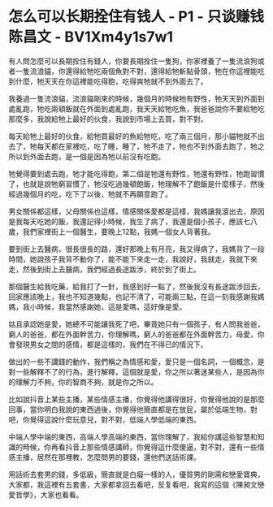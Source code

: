# 怎么可以长期拴住有钱人 - P1 - 只谈赚钱陈昌文 - BV1Xm4y1s7w1

有人問怎麼可以長期拴住有錢人，你要長期拴住一隻狗，你家裡養了一隻流浪狗或者一隻流浪貓，你還得給牠吃兩個魚對不對，還得給牠斬點骨頭，牠在你這裡能吃到什麼，牠天天在你這裡能吃得飽，吃得爽牠就不到外面去了。

我養過一隻流浪貓，流浪貓剛來的時候，幾個月的時候牠有野性，牠天天到外面到處亂跑，牠吃兩頓飯就在外面到處亂跑，我天天給牠吃魚，我爸爸說你不要給牠吃那麼多，我說給牠上最好的伙食，我說到市場上去買，對不對。

每天給牠上最好的伙食，給牠買最好的魚給牠吃，吃了兩三個月，那小貓牠就不出去了，牠每天都在家裡吃，吃了睡，睡了，牠不走了，牠也不到外面去跑了，牠之所以到外面去跑，是一個是因為牠以前沒有吃飽。

牠覺得要到處去跑，牠才能吃得飽，第二個是牠還有野性，牠還有野性，牠跑習慣了，也就是說牠窮習慣了，牠沒吃過幾頓飽飯，牠理解不了飽飯是什麼樣子，然後經過幾個月的吃，吃下了以後，牠就不再願意跑了。

男女關係都這樣，父母關係也這樣，情感關係愛都是這樣，我媽讓我滾出去，原因是我每天吃她的飯，我還記得小時候，我生了病了，我還是個小孩子，應該七八歲，我們家裡街上一個醫生，要晚上12點，我媽一個女人背著我。

要到街上去醫病，很長很長的路，還好那晚上有月亮，我又得病了，我媽背了一段時間，她說孩子我背不動你了，能不能下來走一走，我說好，我就走，我就下來走，然後到街上去醫病，我們經過長途跋涉，終於到了街上。

那個醫生給我吃藥，給我打了一針，我感到好一點了，然後我沒有長途跋涉回去，回家應該晚上，我也不知道幾點，也記不清了，可能兩三點，在這一刻我感謝我媽媽，我小時候，我當然感謝她，這是愛嗎，這好像是愛。

姑且承認她是愛，她總不可能讓我死了吧，畢竟她只有一個孩子，有人問我爸爸，窮人的爸爸，都在外面幹苦力，你理解嗎，窮人的爸爸都在外面幹苦力，母愛，你會發現男女之間的感情，都是這樣的，我們在不得已的情況下。

做出的一些不講錢的動作，我們稱之為情感和愛，愛只是一個名詞，一個概念，是對一些解釋不了的行為，進行解釋，這個就是愛，你之所以著迷某些人，是因為你的理解力不夠，你的智商不夠，就是你之所以。

比如說抖音上某些主播，某些情感主播，你覺得他講得很好，你覺得他說的是那麼回事，當你明白我說的東西過後，你覺得他簡直都是在放屁，屬於低端生物，對吧，你覺得這說什麼玩意兒，對不對，低端人學低端的東西。

中端人學中端的東西，高端人學高端的東西，當你理解了，我給你講這些智慧和知識的時候，你再看抖音上那些情感講師，你覺得這什麼傻逼，對不對，還有一些情感主播，居然在那裡教，怎麼問男的要錢，還他們送話術課。

用話術去套男的錢，多低級，簡直就是白癡一樣的人，優質男的剛需和戀愛寶典，大家都，我這裡有五套書，大家都拿回去看吧，反复看吧，我寫的這個《陳昶文戀愛哲學》，大家也看看。

